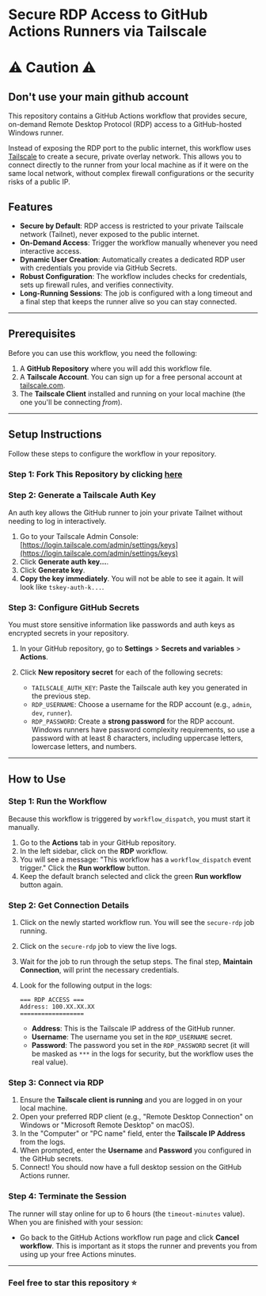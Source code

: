 # Secure RDP Access to GitHub Actions Runners via Tailscale

# ⚠️ Caution ⚠️
## Don't use your main github account 

This repository contains a GitHub Actions workflow that provides secure, on-demand Remote Desktop Protocol (RDP) access to a GitHub-hosted Windows runner.

Instead of exposing the RDP port to the public internet, this workflow uses [Tailscale](https://tailscale.com/) to create a secure, private overlay network. This allows you to connect directly to the runner from your local machine as if it were on the same local network, without complex firewall configurations or the security risks of a public IP.

## Features

  - **Secure by Default**: RDP access is restricted to your private Tailscale network (Tailnet), never exposed to the public internet.
  - **On-Demand Access**: Trigger the workflow manually whenever you need interactive access.
  - **Dynamic User Creation**: Automatically creates a dedicated RDP user with credentials you provide via GitHub Secrets.
  - **Robust Configuration**: The workflow includes checks for credentials, sets up firewall rules, and verifies connectivity.
  - **Long-Running Sessions**: The job is configured with a long timeout and a final step that keeps the runner alive so you can stay connected.

-----

## Prerequisites

Before you can use this workflow, you need the following:

1.  A **GitHub Repository** where you will add this workflow file.
2.  A **Tailscale Account**. You can sign up for a free personal account at [tailscale.com](https://tailscale.com/).
3.  The **Tailscale Client** installed and running on your local machine (the one you'll be connecting *from*).

-----

## Setup Instructions

Follow these steps to configure the workflow in your repository.

### Step 1: Fork This Repository by clicking [here](https://github.com/HARAJIT05/rdp/fork)

### Step 2: Generate a Tailscale Auth Key

An auth key allows the GitHub runner to join your private Tailnet without needing to log in interactively.

1.  Go to your Tailscale Admin Console: [https://login.tailscale.com/admin/settings/keys](https://login.tailscale.com/admin/settings/keys)
2.  Click **Generate auth key...**.
3.  Click **Generate key**.
4.  **Copy the key immediately**. You will not be able to see it again. It will look like `tskey-auth-k...`.

### Step 3: Configure GitHub Secrets

You must store sensitive information like passwords and auth keys as encrypted secrets in your repository.

1.  In your GitHub repository, go to **Settings** \> **Secrets and variables** \> **Actions**.

2.  Click **New repository secret** for each of the following secrets:

      * `TAILSCALE_AUTH_KEY`: Paste the Tailscale auth key you generated in the previous step.
      * `RDP_USERNAME`: Choose a username for the RDP account (e.g., `admin`, `dev`, `runner`).
      * `RDP_PASSWORD`: Create a **strong password** for the RDP account. Windows runners have password complexity requirements, so use a password with at least 8 characters, including uppercase letters, lowercase letters, and numbers.

-----

## How to Use

### Step 1: Run the Workflow

Because this workflow is triggered by `workflow_dispatch`, you must start it manually.

1.  Go to the **Actions** tab in your GitHub repository.
2.  In the left sidebar, click on the **RDP** workflow.
3.  You will see a message: "This workflow has a `workflow_dispatch` event trigger." Click the **Run workflow** button.
4.  Keep the default branch selected and click the green **Run workflow** button again.

### Step 2: Get Connection Details

1.  Click on the newly started workflow run. You will see the `secure-rdp` job running.

2.  Click on the `secure-rdp` job to view the live logs.

3.  Wait for the job to run through the setup steps. The final step, **Maintain Connection**, will print the necessary credentials.

4.  Look for the following output in the logs:

    ```
    === RDP ACCESS ===
    Address: 100.XX.XX.XX
    ==================
    ```

      * **Address**: This is the Tailscale IP address of the GitHub runner.
      * **Username**: The username you set in the `RDP_USERNAME` secret.
      * **Password**: The password you set in the `RDP_PASSWORD` secret (it will be masked as `***` in the logs for security, but the workflow uses the real value).

### Step 3: Connect via RDP

1.  Ensure the **Tailscale client is running** and you are logged in on your local machine.
2.  Open your preferred RDP client (e.g., "Remote Desktop Connection" on Windows or "Microsoft Remote Desktop" on macOS).
3.  In the "Computer" or "PC name" field, enter the **Tailscale IP Address** from the logs.
4.  When prompted, enter the **Username** and **Password** you configured in the GitHub secrets.
5.  Connect\! You should now have a full desktop session on the GitHub Actions runner.

### Step 4: Terminate the Session

The runner will stay online for up to 6 hours (the `timeout-minutes` value). When you are finished with your session:

  - Go back to the GitHub Actions workflow run page and click **Cancel workflow**. This is important as it stops the runner and prevents you from using up your free Actions minutes.

-----
### Feel free to star this repository ⭐
